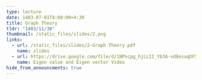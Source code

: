 ```yaml
---
type: lecture
date: 1403-07-01T8:00:00+4:30
title: Graph Theory
tldr: "1403/11/30"
thumbnail: /static_files/slides/2.png
links:
  - url: /static_files/slides/2-Graph Theory.pdf
    name: slides
  - url: https://drive.google.com/file/d/1NPncpg_hjLLII_Yb3A-vd8esaqDF5i9n/view
    name: Eigen value and Eigen vector Video
hide_from_announcments: true
---
```

